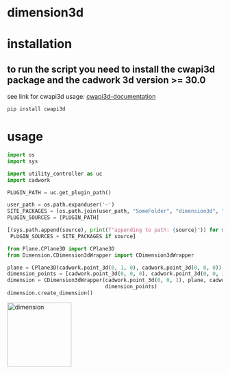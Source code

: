 # dimension3d

# installation
## to run the script you need to install the cwapi3d package and the cadwork 3d version >= 30.0
see link for cwapi3d usage: [cwapi3d-documentation](https://docs.cadwork.com/projects/cwapi3dpython/en/latest/get_started/) 

```bash 
pip install cwapi3d
```

# usage
```python
import os
import sys

import utility_controller as uc
import cadwork

PLUGIN_PATH = uc.get_plugin_path()

user_path = os.path.expanduser('~')
SITE_PACKAGES = [os.path.join(user_path, "SomeFolder", "dimension3d", "Lib", "site-packages")]
PLUGIN_SOURCES = [PLUGIN_PATH]

[(sys.path.append(source), print(f"appending to path: {source}")) for source in \
 PLUGIN_SOURCES + SITE_PACKAGES if source]

from Plane.CPlane3D import CPlane3D
from Dimension.CDimension3dWrapper import CDimension3dWrapper

plane = CPlane3D(cadwork.point_3d(0, 1, 0), cadwork.point_3d(0, 0, 0))
dimension_points = [cadwork.point_3d(0, 0, 0), cadwork.point_3d(0, 0, 1000)]
dimension = CDimension3dWrapper(cadwork.point_3d(0, 0, 1), plane, cadwork.point_3d(200, 0, 0),
                                dimension_points)
dimension.create_dimension()
```

<img width="150" alt="dimension" src="https://github.com/Brunner246/dimension3d/assets/71121348/83758a7f-7bcf-4fb1-8c1a-e103483a2ca2">
